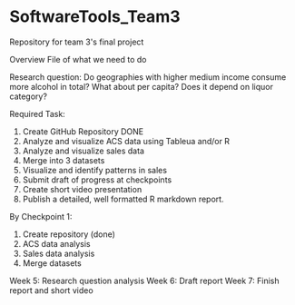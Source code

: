 # SoftwareTools_Team3
Repository for team 3's final project

Overview File of what we need to do

Research question: Do geographies with higher medium income consume more alcohol in total? What about per capita? Does it depend on liquor category?

Required Task:
 1. Create GitHub Repository DONE
 2. Analyze and visualize ACS data using Tableua and/or R 
 3. Analyze and visualize sales data
 4. Merge into 3 datasets
 5. Visualize and identify patterns in sales
 6. Submit draft of progress at checkpoints
 7. Create short video presentation
 8. Publish a detailed, well formatted R markdown report.
 
By Checkpoint 1:
 1. Create repository (done)
 2. ACS data analysis
 3. Sales data analysis
 4. Merge datasets

Week 5: Research question analysis
Week 6: Draft report
Week 7: Finish report and short video
